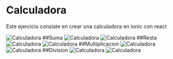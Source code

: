 # Calculadora
<p>
Este ejercicio consiste en crear una calculadora en ionic con react
</p>
<img src="/images/calculadora.png" alt="Calculadora"/>
##Suma
<img src="/images/calculadora suma.png" alt="Calculadora"/>
<img src="/images/calculadorasumaresultado.png" alt="Calculadora"/>
##Resta
<img src="/images/calcualdoraresta.png" alt="Calculadora"/>
<img src="/images/calculadorarestaresultado.png" alt="Calculadora"/>
##Multiplicacion
<img src="/images/calculadoramultiplicacion.png" alt="Calculadora"/>
<img src="/images/calculadoramultiplicacionresultado.png" alt="Calculadora"/>
##Division
<img src="/images/division.png" alt="Calculadora"/>
<img src="/images/divisionresultado.png" alt="Calculadora"/>

